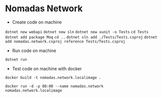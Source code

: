# Nomadas Network

- Create code on machine

`dotnet new webapi`
`dotnet new sln`
`dotnet new xunit -o Tests`
`cd Tests`
`dotnet add package Moq`
`cd ..`
`dotnet sln add ./Tests/Tests.csproj`
`dotnet add nomadas.network.csproj reference Tests/Tests.csproj`

- Run code on machine

`dotnet run`

- Test code on machine with docker

`docker build -t nomadas.network.localimage .`

`docker run -d -p 80:80 --name nomadas.network nomadas.network.localimage`
